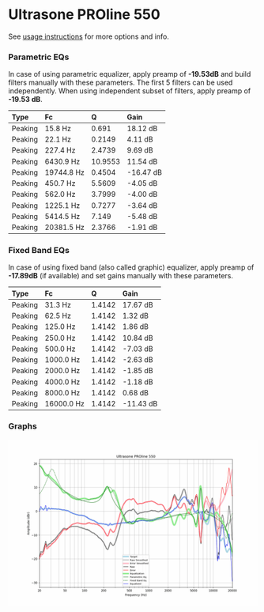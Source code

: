 # Ultrasone PROline 550
See [usage instructions](https://github.com/jaakkopasanen/AutoEq#usage) for more options and info.

### Parametric EQs
In case of using parametric equalizer, apply preamp of **-19.53dB** and build filters manually
with these parameters. The first 5 filters can be used independently.
When using independent subset of filters, apply preamp of **-19.53 dB**.

| Type    | Fc         |       Q | Gain      |
|:--------|:-----------|:--------|:----------|
| Peaking | 15.8 Hz    |  0.691  | 18.12 dB  |
| Peaking | 22.1 Hz    |  0.2149 | 4.11 dB   |
| Peaking | 227.4 Hz   |  2.4739 | 9.69 dB   |
| Peaking | 6430.9 Hz  | 10.9553 | 11.54 dB  |
| Peaking | 19744.8 Hz |  0.4504 | -16.47 dB |
| Peaking | 450.7 Hz   |  5.5609 | -4.05 dB  |
| Peaking | 562.0 Hz   |  3.7999 | -4.00 dB  |
| Peaking | 1225.1 Hz  |  0.7277 | -3.64 dB  |
| Peaking | 5414.5 Hz  |  7.149  | -5.48 dB  |
| Peaking | 20381.5 Hz |  2.3766 | -1.91 dB  |

### Fixed Band EQs
In case of using fixed band (also called graphic) equalizer, apply preamp of **-17.89dB**
(if available) and set gains manually with these parameters.

| Type    | Fc         |      Q | Gain      |
|:--------|:-----------|:-------|:----------|
| Peaking | 31.3 Hz    | 1.4142 | 17.67 dB  |
| Peaking | 62.5 Hz    | 1.4142 | 1.32 dB   |
| Peaking | 125.0 Hz   | 1.4142 | 1.86 dB   |
| Peaking | 250.0 Hz   | 1.4142 | 10.84 dB  |
| Peaking | 500.0 Hz   | 1.4142 | -7.03 dB  |
| Peaking | 1000.0 Hz  | 1.4142 | -2.63 dB  |
| Peaking | 2000.0 Hz  | 1.4142 | -1.85 dB  |
| Peaking | 4000.0 Hz  | 1.4142 | -1.18 dB  |
| Peaking | 8000.0 Hz  | 1.4142 | 0.68 dB   |
| Peaking | 16000.0 Hz | 1.4142 | -11.43 dB |

### Graphs
![](./Ultrasone%20PROline%20550.png)